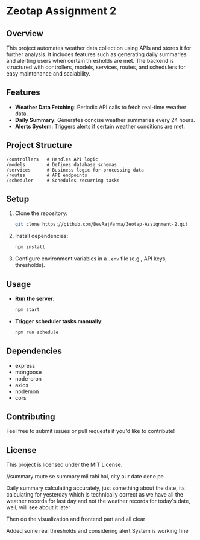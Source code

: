 # Zeotap Assignment 2

## Overview

This project automates weather data collection using APIs and stores it for further analysis. It includes features such as generating daily summaries and alerting users when certain thresholds are met. The backend is structured with controllers, models, services, routes, and schedulers for easy maintenance and scalability.

## Features

- **Weather Data Fetching**: Periodic API calls to fetch real-time weather data.
- **Daily Summary**: Generates concise weather summaries every 24 hours.
- **Alerts System**: Triggers alerts if certain weather conditions are met.

## Project Structure

```
/controllers   # Handles API logic
/models        # Defines database schemas
/services      # Business logic for processing data
/routes        # API endpoints
/scheduler     # Schedules recurring tasks
```

## Setup

1. Clone the repository:
   ```bash
   git clone https://github.com/DevRajVerma/Zeotap-Assignment-2.git
   ```
2. Install dependencies:
   ```bash
   npm install
   ```
3. Configure environment variables in a `.env` file (e.g., API keys, thresholds).

## Usage

- **Run the server**:
  ```bash
  npm start
  ```
- **Trigger scheduler tasks manually**:
  ```bash
  npm run schedule
  ```

## Dependencies

- express
- mongoose
- node-cron
- axios
- nodemon
- cors

## Contributing

Feel free to submit issues or pull requests if you'd like to contribute!

## License

This project is licensed under the MIT License.


//summary route se summary mil rahi hai, city aur date dene pe

Daily summary calculating accurately, just something about the date, its calculating for yesterday which is technically correct as we have all the weather records for last day and not the weather records for today's date, well, will see about it later 

Then do the visualization and frontend part and all clear

Added some real thresholds and considering alert System is working fine 